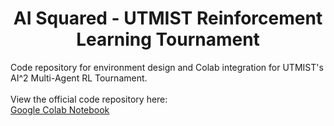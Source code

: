 <h1 align= "center">AI Squared - UTMIST Reinforcement Learning Tournament</h1>

Code repository for environment design and Colab integration for UTMIST's AI^2 Multi-Agent RL Tournament.
<br>
<br>
View the official code repository here:
<br>
[Google Colab Notebook](https://colab.research.google.com/drive/1V184vtHSagN13L0SbWGmnY-jCDvIefmm?usp=sharing)
